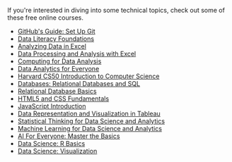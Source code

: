 <img style="display: none;" src="https://static.bc-edx.com/data/prework/m6/img/banner.jpg" alt="lesson banner" />

If you're interested in diving into some technical topics, check out some of these free online courses.

*   [GitHub's Guide: Set Up Git](https://docs.github.com/en/get-started/quickstart/set-up-git)
*   [Data Literacy Foundations](https://www.edx.org/course/data-literacy-foundations)
*   [Analyzing Data in Excel](https://www.edx.org/course/analyzing-data-with-excel)
*   [Data Processing and Analysis with Excel](https://www.edx.org/course/data-processing-and-analysis-with-excel)
*   [Computing for Data Analysis](https://www.edx.org/course/computing-for-data-analysis)
*   [Data Analytics for Everyone](https://www.edx.org/course/data-analytics-for-everyone)
*   [Harvard CS50 Introduction to Computer Science](https://www.edx.org/course/introduction-computer-science-harvardx-cs50x)
*   [Databases: Relational Databases and SQL](https://www.edx.org/course/databases-5-sql)
*   [Relational Database Basics](https://www.edx.org/course/relational-database-basics)
*   [HTML5 and CSS Fundamentals](https://www.edx.org/course/html5-and-css-fundamentals)
*   [JavaScript Introduction](https://www.edx.org/course/javascript-introduction)
*   [Data Representation and Visualization in Tableau](https://www.edx.org/course/data-representation-and-visualization-in-tableau)
*   [Statistical Thinking for Data Science and Analytics](https://www.edx.org/course/statistical-thinking-for-data-science-and-analytic)
*   [Machine Learning for Data Science and Analytics](https://www.edx.org/course/machine-learning-for-data-science-and-analytics)
*   [AI For Everyone: Master the Basics](https://www.edx.org/course/artificial-intelligence-for-everyone)
*   [Data Science: R Basics](https://www.edx.org/course/data-science-r-basics)
*   [Data Science: Visualization](https://www.edx.org/course/data-science-visualization)

